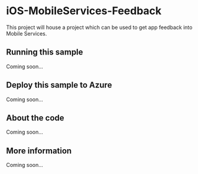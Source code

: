 # iOS-MobileServices-Feedback
This project will house a project which can be used to get app feedback into Mobile Services.
## Running this sample
Coming soon...
## Deploy this sample to Azure
Coming soon...
## About the code
Coming soon...
## More information
Coming soon...